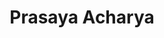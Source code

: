 ---
title: Prasaya Acharya
layout: fellow
img: https://avatars.githubusercontent.com/u/47562404?v=4
location: Kathmandu, NP
email: x@x.x
linkedin: xx
twitter: xx
github: https://github.com/Prasaya
description: xx
university: xx
interests: xx
programming-languages: xx
---